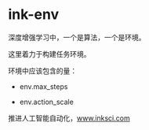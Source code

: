 # ink-env

深度增强学习中，一个是算法，一个是环境。

这里着力于构建任务环境。

环境中应该包含的量：

+ env.max_steps

+ env.action_scale


推进人工智能自动化，www.inksci.com

